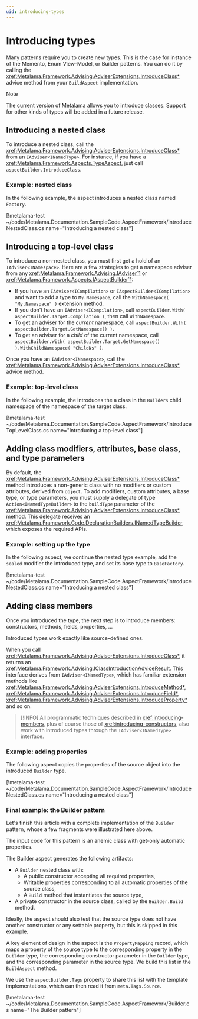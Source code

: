 ```yaml
---
uid: introducing-types
---
```


# Introducing types

Many patterns require you to create new types. This is the case for instance of the Memento, Enum View-Model, or Builder patterns. You can do it by calling the <xref:Metalama.Framework.Advising.AdviserExtensions.IntroduceClass*> advice method from your `BuildAspect` implementation. 

> [!NOTE]
> The current version of Metalama allows you to introduce classes. Support for other kinds of types will be added in a future release.


## Introducing a nested class

To introduce a nested class, call the <xref:Metalama.Framework.Advising.AdviserExtensions.IntroduceClass*> from an `IAdviser<INamedType>`. For instance, if you have a <xref:Metalama.Framework.Aspects.TypeAspect>, just call `aspectBuilder.IntroduceClass`.

### Example: nested class

In the following example, the aspect introduces a nested class named `Factory`.

[!metalama-test ~/code/Metalama.Documentation.SampleCode.AspectFramework/IntroduceNestedClass.cs name="Introducing a nested class"]

## Introducing a top-level class

To introduce a non-nested class, you must first get a hold of an `IAdviser<INamespace>`. Here are a few strategies to get a namespace adviser from any <xref:Metalama.Framework.Advising.IAdviser`1> or <xref:Metalama.Framework.Aspects.IAspectBuilder`1>:

* If you have an `IAdviser<ICompilation>` or `IAspectBuilder<ICompilation>` and want to add a type to `My.Namespace`, call the `WithNamespace( "My.Namespace" )` extension method.
* If you don't have an `IAdviser<ICompilation>`, call `aspectBuilder.With( aspectBuilder.Target.Compilation )`, then call `WithNamespace`.
* To get an adviser for the _current_ namespace, call `aspectBuilder.With( aspectBuilder.Target.GetNamespace() )`.
* To get an adviser for a _child_ of the current namespace, call `aspectBuilder.With( aspectBuilder.Target.GetNamespace() ).WithChildNamespace( "ChildNs" )`.

Once you have an `IAdviser<INamespace>`, call the <xref:Metalama.Framework.Advising.AdviserExtensions.IntroduceClass*>  advice method.

### Example: top-level class

In the following example, the introduces the a class in the `Builders` child namespace of the namespace of the target class.

[!metalama-test ~/code/Metalama.Documentation.SampleCode.AspectFramework/IntroduceTopLevelClass.cs name="Introducing a top-level class"]

## Adding class modifiers, attributes, base class, and type parameters

By default, the <xref:Metalama.Framework.Advising.AdviserExtensions.IntroduceClass*> method introduces a non-generic class with no modifiers or custom attributes, derived from `object`. To add modifiers, custom attributes, a base type, or type parameters, you must supply a delegate of type `Action<INamedTypeBuilder>` to the `buildType` parameter of the <xref:Metalama.Framework.Advising.AdviserExtensions.IntroduceClass*> method. This delegate receives an <xref:Metalama.Framework.Code.DeclarationBuilders.INamedTypeBuilder>, which exposes the required APIs.

### Example: setting up the type

In the following aspect, we continue the nested type example, add the `sealed` modifier the introduced type, and set its base type to `BaseFactory`.

[!metalama-test ~/code/Metalama.Documentation.SampleCode.AspectFramework/IntroduceNestedClass.cs name="Introducing a nested class"]

## Adding class members

Once you introduced the type, the next step is to introduce members: constructors, methods, fields, properties, ... 

Introduced types work exactly like source-defined ones.

When you call <xref:Metalama.Framework.Advising.AdviserExtensions.IntroduceClass*>, it returns an <xref:Metalama.Framework.Advising.IClassIntroductionAdviceResult>. This interface derives from `IAdviser<INamedType>`, which has familiar extension methods like <xref:Metalama.Framework.Advising.AdviserExtensions.IntroduceMethod*>, <xref:Metalama.Framework.Advising.AdviserExtensions.IntroduceField*>, <xref:Metalama.Framework.Advising.AdviserExtensions.IntroduceProperty*> and so on.

> [!INFO]
> All programmatic techniques described in <xref:introducing-members>, plus of course those of <xref:introducing-constructors>, also work with introduced types through the `IAdviser<INamedType>` interface.

### Example: adding properties

The following aspect copies the properties of the source object into the introduced `Builder` type.

[!metalama-test ~/code/Metalama.Documentation.SampleCode.AspectFramework/IntroduceNestedClass.cs name="Introducing a nested class"]

### Final example: the Builder pattern

Let's finish this article with a complete implementation of the `Builder` pattern, whose a few fragments were illustrated here above.

The input code for this pattern is an anemic class with get-only automatic properties.

The Builder aspect generates the following artifacts:

* A `Builder` nested class with:
    * A public constructor accepting all required properties,
    * Writable properties corresponding to all automatic properties of the source class,
    * A `Build` method that instantiates the source type,
* A private constructor in the source class, called by the `Builder.Build` method.

Ideally, the aspect should also test that the source type does not have another constructor or any settable property, but this is skipped in this example.

A key element of design in the aspect is the `PropertyMapping` record, which maps a property of the source type to the corresponding property in the `Builder` type, the corresponding constructor parameter in the `Builder` type, and the corresponding parameter in the source type. We build this list in the `BuildAspect` method.

We use the `aspectBuilder.Tags` property to share this list with the template implementations, which can then read it from `meta.Tags.Source`.


[!metalama-test ~/code/Metalama.Documentation.SampleCode.AspectFramework/Builder.cs name="The Builder pattern"]
